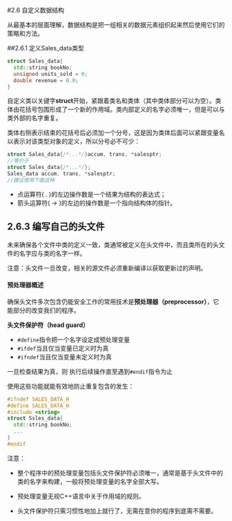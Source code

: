 #2.6 自定义数据结构

从最基本的层面理解，数据结构是把一组相关的数据元素组织起来然后使用它们的策略和方法。



##2.6.1 定义Sales_data类型

```c++
struct Sales_data{
  std::string bookNo;
  unsigned units_sold = 0;
  double revenue = 0.0;
}
```

自定义类以关键字**struct**开始，紧跟着类名和类体（其中类体部分可以为空）。类体由花括号包围形成了一个新的作用域。类内部定义的名字必须唯一，但是可以与类外部的名字重复。

类体右侧表示结束的花括号后必须加一个分号，这是因为类体后面可以紧跟变量名以表示对该类型对象的定义，所以分号必不可少：

```c++
struct Sales_data{/*...*/}accum, trans, *salesptr;
//等价于
struct Sales_data{/*...*/};
Sales_data accum, trans, *salesptr;
//建议使用下面这种
```

- 点运算符( . )的左边操作数是一个结果为结构的表达式；
- 箭头运算符( -> )的左边的操作数是一个指向结构体的指针。 

## 2.6.3 编写自己的头文件

未来确保各个文件中类的定义一致，类通常被定义在头文件中，而且类所在的头文件的名字应与类的名字一样。

注意：头文件一旦改变，相关的源文件必须重新编译以获取更新过的声明。

#### 预处理器概述

确保头文件多次包含仍能安全工作的常用技术是**预处理器（preprocessor）**，它能部分的改变我们的程序。

**头文件保护符（head guard）**

- `#define`指令把一个名字设定成预处理变量
- `#ifdef`当且仅当变量已定义时为真
- `#ifndef`当且仅当变量未定义时为真

一旦检查结果为真，则 执行后续操作直至遇到`#endif`指令为止

使用这些功能就能有效地防止重复包含的发生：

```c++
#ifndef SALES_DATA_H
#define SALES_DATA_H
#include <string>
struct Ssles_data{
  std::string bookNo;
  ...
}
#endif
```

注意：

- 整个程序中的预处理变量包括头文件保护符必须唯一，通常是基于头文件中的类的名字来构建，一般将预处理变量的名字全部大写。


- 预处理变量无视C++语言中关于作用域的规则。
- 头文件保护符只需习惯性地加上就行了，无需在意你的程序到底需不需要。